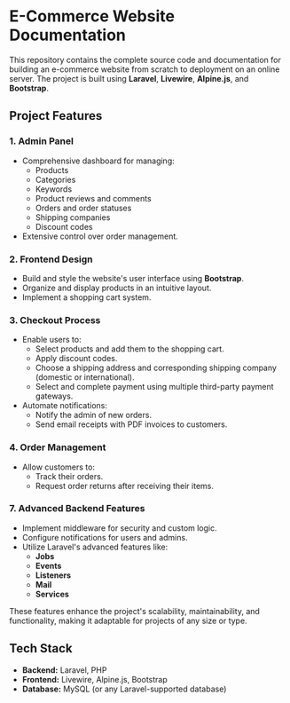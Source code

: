 # E-Commerce Website Documentation

This repository contains the complete source code and documentation for building an e-commerce website from scratch to deployment on an online server. The project is built using **Laravel**, **Livewire**, **Alpine.js**, and **Bootstrap**.

## Project Features

### 1. **Admin Panel**
- Comprehensive dashboard for managing:
  - Products
  - Categories
  - Keywords
  - Product reviews and comments
  - Orders and order statuses
  - Shipping companies
  - Discount codes
- Extensive control over order management.

### 2. **Frontend Design**
- Build and style the website's user interface using **Bootstrap**.
- Organize and display products in an intuitive layout.
- Implement a shopping cart system.

### 3. **Checkout Process**
- Enable users to:
  - Select products and add them to the shopping cart.
  - Apply discount codes.
  - Choose a shipping address and corresponding shipping company (domestic or international).
  - Select and complete payment using multiple third-party payment gateways.
- Automate notifications:
  - Notify the admin of new orders.
  - Send email receipts with PDF invoices to customers.

### 4. **Order Management**
- Allow customers to:
  - Track their orders.
  - Request order returns after receiving their items.

### 7. **Advanced Backend Features**
- Implement middleware for security and custom logic.
- Configure notifications for users and admins.
- Utilize Laravel's advanced features like:
  - **Jobs**
  - **Events**
  - **Listeners**
  - **Mail**
  - **Services**
  
These features enhance the project's scalability, maintainability, and functionality, making it adaptable for projects of any size or type.

## Tech Stack
- **Backend:** Laravel, PHP
- **Frontend:** Livewire, Alpine.js, Bootstrap
- **Database:** MySQL (or any Laravel-supported database)